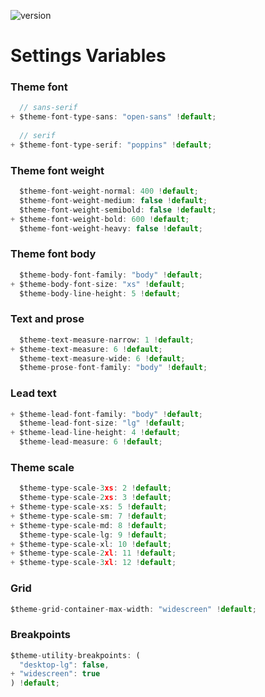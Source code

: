 ![version](https://img.shields.io/badge/ncids-2.3.0-bd0246.svg?style=flat)

# Settings Variables

### Theme font

```js
  // sans-serif
+ $theme-font-type-sans: "open-sans" !default;
 
  // serif
+ $theme-font-type-serif: "poppins" !default;
```

### Theme font weight

```js
  $theme-font-weight-normal: 400 !default;
  $theme-font-weight-medium: false !default;
  $theme-font-weight-semibold: false !default;
+ $theme-font-weight-bold: 600 !default;
  $theme-font-weight-heavy: false !default;
```

### Theme font body 

```js
  $theme-body-font-family: "body" !default;
+ $theme-body-font-size: "xs" !default;
  $theme-body-line-height: 5 !default;
```

### Text and prose

```js
  $theme-text-measure-narrow: 1 !default;
+ $theme-text-measure: 6 !default;
  $theme-text-measure-wide: 6 !default;
  $theme-prose-font-family: "body" !default;
```

### Lead text

```js
+ $theme-lead-font-family: "body" !default;
  $theme-lead-font-size: "lg" !default;
+ $theme-lead-line-height: 4 !default;
  $theme-lead-measure: 6 !default;
```

### Theme scale

```js
  $theme-type-scale-3xs: 2 !default;
  $theme-type-scale-2xs: 3 !default;
+ $theme-type-scale-xs: 5 !default;
+ $theme-type-scale-sm: 7 !default;
+ $theme-type-scale-md: 8 !default;
  $theme-type-scale-lg: 9 !default;
+ $theme-type-scale-xl: 10 !default;
+ $theme-type-scale-2xl: 11 !default;
+ $theme-type-scale-3xl: 12 !default;
```

### Grid

```js
$theme-grid-container-max-width: "widescreen" !default;
```

### Breakpoints
```js
$theme-utility-breakpoints: (
  "desktop-lg": false,
+ "widescreen": true
) !default;
 ```